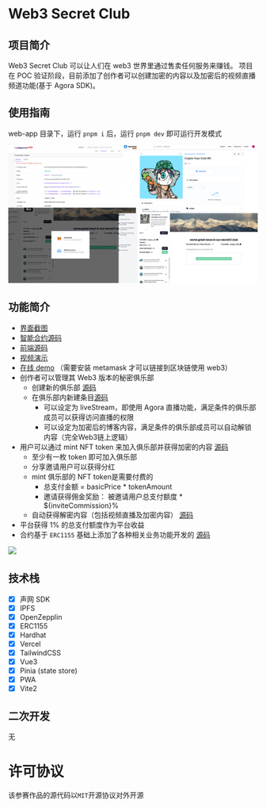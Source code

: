 # Web3 Secret Club

## 项目简介

Web3 Secret Club 可以让人们在 web3 世界里通过售卖任何服务来赚钱。
项目在 POC 验证阶段，目前添加了创作者可以创建加密的内容以及加密后的视频直播频道功能(基于 Agora SDK)。

## 使用指南

web-app 目录下，运行 `pnpm i` 后，运行 `pnpm dev` 即可运行开发模式

<img src="./screenshot-1.png" />

## 功能简介

* [界面截图](./screenshot/)
* [智能合约源码](./solidity-contract/)
* [前端源码](./web-app/)
* [视频演示](https://www.loom.com/share/2200fe99084e4d5eaf1796e34791264a)
* [在线 demo](https://secret3.nfttop.best/club/5/bafkreia6kk25daifeygeojf4r2n5zvw7qccwln56ngthysje4kciutwsra)  （需要安装 metamask 才可以链接到区块链使用 web3）
* 创作者可以管理其 Web3 版本的秘密俱乐部
  * 创建新的俱乐部 [源码](./web-app/src/composables/useNFTStorage.ts)
  * 在俱乐部内新建条目[源码](./web-app/src/components/secret3/dialog/createItem.vue)
    * 可以设定为 liveStream，即使用 Agora 直播功能，满足条件的俱乐部成员可以获得访问直播的权限
    * 可以设定为加密后的博客内容，满足条件的俱乐部成员可以自动解锁内容（完全Web3链上逻辑）
* 用户可以通过 mint NFT token 来加入俱乐部并获得加密的内容  [源码](./web-app/src/components/secret3/items.vue)
  * 至少有一枚 token 即可加入俱乐部
  * 分享邀请用户可以获得分红
  * mint 俱乐部的 NFT token是需要付费的
    * 总支付金额 = basicPrice * tokenAmount
    * 邀请获得佣金奖励： 被邀请用户总支付额度 * ${inviteCommission}%
  * 自动获得解密内容（包括视频直播及加密内容）  [源码](./web-app/src/pages/secret3/club/%5BtokenId%5D/%5Bcid%5D.vue)
* 平台获得 1% 的总支付额度作为平台收益
* 合约基于 `ERC1155` 基础上添加了各种相关业务功能开发的 [源码](./solidity-contract/Secret3.sol)

<img src="./screenshot-2.png" />

## 技术栈

* [x] 声网 SDK
* [x] IPFS
* [x] OpenZepplin
* [x] ERC1155
* [x] Hardhat
* [x] Vercel
* [x] TailwindCSS
* [x] Vue3
* [x] Pinia (state store)
* [x] PWA
* [x] Vite2

## 二次开发

无

# 许可协议

该参赛作品的源代码以`MIT`开源协议对外开源
